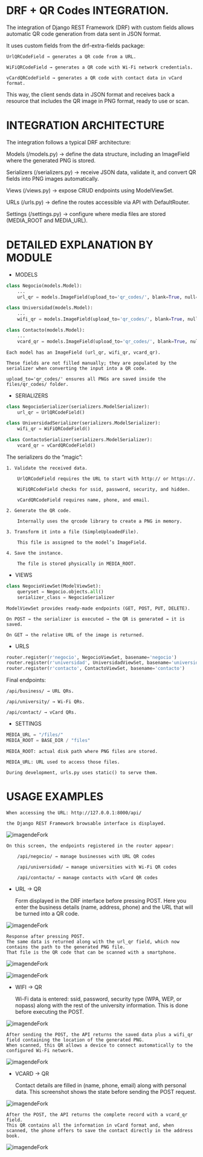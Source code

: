 
# DRF + QR Codes INTEGRATION.

The integration of Django REST Framework (DRF) with custom fields allows automatic QR code generation from data sent in JSON format.

It uses custom fields from the drf-extra-fields package:

    UrlQRCodeField → generates a QR code from a URL.

    WiFiQRCodeField → generates a QR code with Wi-Fi network credentials.

    vCardQRCodeField → generates a QR code with contact data in vCard format.

This way, the client sends data in JSON format and receives back a resource that includes the QR image in PNG format, ready to use or scan.

# INTEGRATION ARCHITECTURE

The integration follows a typical DRF architecture:

Models (/models.py) → define the data structure, including an ImageField where the generated PNG is stored.

Serializers (/serializers.py) → receive JSON data, validate it, and convert QR fields into PNG images automatically.

Views (/views.py) → expose CRUD endpoints using ModelViewSet.

URLs (/urls.py) → define the routes accessible via API with DefaultRouter.

Settings (/settings.py) → configure where media files are stored (MEDIA_ROOT and MEDIA_URL).

# DETAILED EXPLANATION BY MODULE

* MODELS

```python
class Negocio(models.Model):
    ...
    url_qr = models.ImageField(upload_to='qr_codes/', blank=True, null=True)

class Universidad(models.Model):
    ...
    wifi_qr = models.ImageField(upload_to='qr_codes/', blank=True, null=True)

class Contacto(models.Model):
    ...
    vcard_qr = models.ImageField(upload_to='qr_codes/', blank=True, null=True)

```
    Each model has an ImageField (url_qr, wifi_qr, vcard_qr).

    These fields are not filled manually; they are populated by the serializer when converting the input into a QR code.

    upload_to='qr_codes/' ensures all PNGs are saved inside the files/qr_codes/ folder.

- SERIALIZERS 

```python
class NegocioSerializer(serializers.ModelSerializer):
    url_qr = UrlQRCodeField()

class UniversidadSerializer(serializers.ModelSerializer):
    wifi_qr = WiFiQRCodeField()

class ContactoSerializer(serializers.ModelSerializer):
    vcard_qr = vCardQRCodeField()
```
The serializers do the “magic”:

    1. Validate the received data.

        UrlQRCodeField requires the URL to start with http:// or https://.

        WiFiQRCodeField checks for ssid, password, security, and hidden.

        vCardQRCodeField requires name, phone, and email.

    2. Generate the QR code.

        Internally uses the qrcode library to create a PNG in memory.

    3. Transform it into a file (SimpleUploadedFile).

        This file is assigned to the model’s ImageField.

    4. Save the instance.

        The file is stored physically in MEDIA_ROOT.

- VIEWS

```python
class NegocioViewSet(ModelViewSet):
    queryset = Negocio.objects.all()
    serializer_class = NegocioSerializer
```
    ModelViewSet provides ready-made endpoints (GET, POST, PUT, DELETE).

    On POST → the serializer is executed → the QR is generated → it is saved.

    On GET → the relative URL of the image is returned.

- URLS

```python
router.register(r'negocio', NegocioViewSet, basename='negocio')
router.register(r'universidad', UniversidadViewSet, basename='universidad')
router.register(r'contacto', ContactoViewSet, basename='contacto')
```
Final endpoints:

    /api/business/ → URL QRs.

    /api/university/ → Wi-Fi QRs.

    /api/contact/ → vCard QRs.


- SETTINGS

```python
MEDIA_URL = "/files/"
MEDIA_ROOT = BASE_DIR / "files"
```
    MEDIA_ROOT: actual disk path where PNG files are stored.

    MEDIA_URL: URL used to access those files.

    During development, urls.py uses static() to serve them.

# USAGE EXAMPLES

    When accessing the URL: http://127.0.0.1:8000/api/

    the Django REST Framework browsable interface is displayed.

![imagendeFork](images/CAP_INTEGRACION_0.png)

    On this screen, the endpoints registered in the router appear:

        /api/negocio/ → manage businesses with URL QR codes

        /api/universidad/ → manage universities with Wi-Fi QR codes

        /api/contacto/ → manage contacts with vCard QR codes

 - URL -> QR
 
    Form displayed in the DRF interface before pressing POST.
    Here you enter the business details (name, address, phone) and the URL that will be turned into a QR code.

![imagendeFork](images/CAP_INTEGRACION_1.png)

    Response after pressing POST.
    The same data is returned along with the url_qr field, which now contains the path to the generated PNG file.
    That file is the QR code that can be scanned with a smartphone.

![imagendeFork](images/CAP_INTEGRACION_2.png)

![imagendeFork](images/CAP_INTEGRACION_3.png)

 * WIFI -> QR

   Wi-Fi data is entered: ssid, password, security type (WPA, WEP, or nopass) along with the rest of the university information. This is done before executing the POST.

![imagendeFork](images/CAP_INTEGRACION_1.1.png)

    After sending the POST, the API returns the saved data plus a wifi_qr field containing the location of the generated PNG.
    When scanned, this QR allows a device to connect automatically to the configured Wi-Fi network.

![imagendeFork](images/CAP_INTEGRACION_1.2.png)

 * VCARD -> QR

    Contact details are filled in (name, phone, email) along with personal data.
    This screenshot shows the state before sending the POST request.

 ![imagendeFork](images/CAP_INTEGRACION_2.1.png)

    After the POST, the API returns the complete record with a vcard_qr field.
    This QR contains all the information in vCard format and, when scanned, the phone offers to save the contact directly in the address book. 
    
 ![imagendeFork](images/CAP_INTEGRACION_2.2.png)



